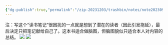 ```yaml
---
{"dg-publish":true,"permalink":"/zip-20231203/trashbin/notes/note20230923/","title":"230923|《拖延心理学》脑图","tags":["note"],"created":"2024-02-19T10:27:11.929+08:00","updated":"2024-02-19T10:27:11.929+08:00"}
---
```



注：写这个“读书笔记”很困扰的一点就是想到了潜在的读者（因此引发拖延），最后决定只把笔记献给自己了。这本书适合做脑图，但脑图貌似只适合本人对内容的总结。
![](https://images.weserv.nl/?url=https://article.biliimg.com/bfs/article/bddc1970f37334b4710e1ab6c925516c48068555.jpg)
![](https://images.weserv.nl/?url=https://article.biliimg.com/bfs/article/c8ac567c2203b5d441a49515ac2ed9d748068555.jpg)